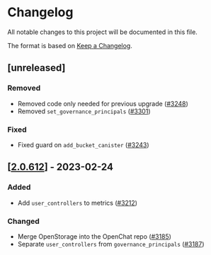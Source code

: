 # Changelog
All notable changes to this project will be documented in this file.

The format is based on [Keep a Changelog](https://keepachangelog.com/en/1.0.0/).

## [unreleased]

### Removed

- Removed code only needed for previous upgrade ([#3248](https://github.com/open-ic/open-chat/pull/3248))
- Removed `set_governance_principals` ([#3301](https://github.com/open-ic/open-chat/pull/3301))

### Fixed

- Fixed guard on `add_bucket_canister` ([#3243](https://github.com/open-ic/open-chat/pull/3243))

## [[2.0.612](https://github.com/open-ic/open-chat/releases/tag/v2.0.612-storage_index)] - 2023-02-24

### Added

- Add `user_controllers` to metrics ([#3212](https://github.com/open-ic/open-chat/pull/3212))

### Changed

- Merge OpenStorage into the OpenChat repo ([#3185](https://github.com/open-ic/open-chat/pull/3185))
- Separate `user_controllers` from `governance_principals` ([#3187](https://github.com/open-ic/open-chat/pull/3187))